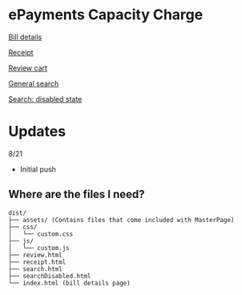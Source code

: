 # ePayments Capacity Charge
[Bill details](https://kc-capacity-charge.surge.sh)

[Receipt](https://kc-capacity-charge.surge.sh/receipt)

[Review cart](https://kc-capacity-charge.surge.sh/review)

[General search](https://kc-capacity-charge.surge.sh/search)

[Search: disabled state](https://kc-capacity-charge.surge.sh/searchDisabled)

# Updates
8/21
  * Initial push
## Where are the files I need?
```
dist/
├── assets/ (Contains files that come included with MasterPage)
├── css/
│   └── custom.css
├── js/
│   └── custom.js
├── review.html
├── receipt.html
├── search.html
├── searchDisabled.html
└── index.html (bill details page)
```

